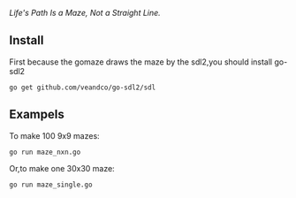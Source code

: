 *Life's Path Is a Maze, Not a Straight Line.*

Install
---------------------------------------
First because the gomaze draws the maze by the sdl2,you should install go-sdl2 

```
go get github.com/veandco/go-sdl2/sdl
```


Exampels
------------------------------------

To make 100 9x9 mazes:

```
go run maze_nxn.go
```

Or,to make one 30x30 maze:


```
go run maze_single.go
```